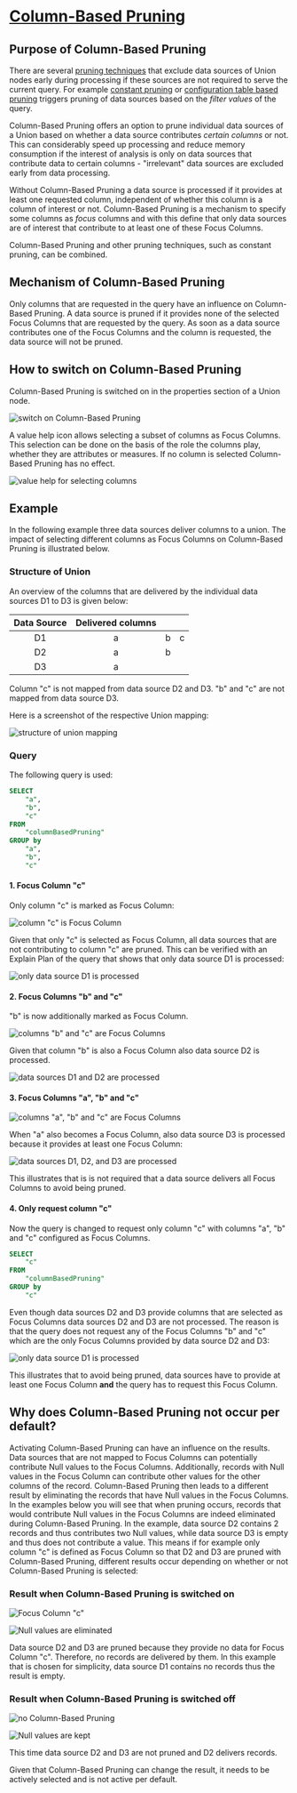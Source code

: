 # [Column-Based Pruning](https://help.sap.com/docs/SAP_HANA_PLATFORM/e8e6c8142e60469bb401de5fdb6f7c00/04b541d4b9364e00b33575bbc390de66.html)

## Purpose of Column-Based Pruning
There are several [pruning techniques](https://help.sap.com/viewer/4466fb5b5e3f4388a00b44aad5a4bffa/latest/en-US/92f5022be9234ed19d91d16c70c3b4b5.html) that exclude data sources of Union nodes early during processing if these sources are not required to serve the current query. For example [constant pruning](https://help.sap.com/viewer/4466fb5b5e3f4388a00b44aad5a4bffa/latest/en-US/58e7262f313f49cb961ce13571c8e54f.html) or [configuration table based pruning](https://help.sap.com/viewer/4466fb5b5e3f4388a00b44aad5a4bffa/latest/en-US/e6ecf3e9ed9d4c4080dc8c99f1f47143.html) triggers pruning of data sources based on the *filter values* of the query. 

Column-Based Pruning offers an option to prune individual data sources of a Union based on whether a data source contributes *certain columns* or not. This can considerably speed up processing and reduce memory consumption if the interest of analysis is only on data sources that contribute data to certain columns - "irrelevant" data sources are excluded early from data processing.

Without Column-Based Pruning a data source is processed if it provides at least one requested column, independent of whether this column is a column of interest or not. Column-Based Pruning is a mechanism to specify some columns as *focus* columns and with this define that only data sources are of interest that contribute to at least one of these Focus Columns.

Column-Based Pruning and other pruning techniques, such as constant pruning, can be combined.

## Mechanism of Column-Based Pruning
 Only columns that are requested in the query have an influence on Column-Based Pruning. A data source is pruned if it provides none of the selected Focus Columns that are requested by the query. As soon as a data source contributes one of the Focus Columns and the column is requested, the data source will not be pruned.

## How to switch on Column-Based Pruning
Column-Based Pruning is switched on in the properties section of a Union node. 

![switch on Column-Based Pruning](./screenshots/switchOnColumnBasedPruning.png)

A value help icon allows selecting a subset of columns as Focus Columns. This selection can be done on the basis of the role the columns play, whether they are attributes or measures. If no column is selected Column-Based Pruning has no effect. 

![value help for selecting columns](./screenshots/selectFocusColumns.png)

## Example
In the following example three data sources deliver columns to a union. The impact of selecting different columns as Focus Columns on Column-Based Pruning  is illustrated below.


### Structure of Union
An overview of the columns that are delivered by the individual data sources D1 to D3 is given below:

**Data Source**|**Delivered columns**| | |
:-----:|:-----:|:-----:|:-----:
D1|a|b|c
D2|a|b| 
D3|a| | 

Column "c" is not mapped from data source D2 and D3. "b" and "c" are not mapped from data source D3.

Here is a screenshot of the respective Union mapping:

![structure of union mapping](./screenshots/structureOfUnion.png)


### Query 

The following query is used:

```SQL
SELECT 
    "a",
    "b",
    "c"
FROM
    "columnBasedPruning"
GROUP by 
    "a",
    "b",
    "c"
```


#### 1. Focus Column "c"
Only column "c" is marked as Focus Column:

![column "c" is Focus Column](./screenshots/cFocus.png)

Given that only "c" is selected as Focus Column, all data sources that are not contributing to column "c" are pruned. This can be verified with an Explain Plan of the query that shows that only data source D1 is processed:

![only data source D1 is processed](./screenshots/resultFocusC.png)


#### 2. Focus Columns "b" and "c"
"b" is now additionally marked as Focus Column.

![columns "b" and "c" are Focus Columns](./screenshots/bcFocus.png)

Given that column "b" is also a Focus Column also data source D2 is processed.

![data sources D1 and D2 are processed](./screenshots/resultFocusBC.png)

#### 3. Focus Columns "a", "b" and "c"


![columns "a", "b" and "c" are Focus Columns](./screenshots/abcFocus.png)

When "a" also becomes a Focus Column, also data source D3 is processed because it provides at least one Focus Column:

![data sources D1, D2, and D3 are processed](./screenshots/resultFocusABC.png)

This illustrates that is is not required that a data source delivers all Focus Columns to avoid being pruned.

#### 4. Only request column "c"
Now the query is changed to request only column "c" with columns "a", "b" and "c" configured as Focus Columns.

```SQL
SELECT 
    "c"
FROM
    "columnBasedPruning"
GROUP by 
    "c"
```
Even though data sources D2 and D3 provide columns that are selected as Focus Columns data sources D2 and D3 are not processed. The reason is that the query does not request any of the Focus Columns "b" and "c" which are the only Focus Columns provided by data source D2 and D3:

![only data source D1 is processed](./screenshots/resultFocusABCOnlyRequestingC.png)

This illustrates that to avoid being pruned, data sources have to provide at least one Focus Column **and** the query has to request this Focus Column.

## Why does Column-Based Pruning not occur per default?
Activating Column-Based Pruning can have an influence on the results. Data sources that are not mapped to Focus Columns can potentially contribute Null values to the Focus Columns. Additionally, records with Null values in the Focus Column can contribute other values for the other columns of the record. Column-Based Pruning then leads to a different result by eliminating the records that have Null values in the Focus Columns. In the examples below you will see that when pruning occurs, records that would contribute  Null values in the Focus Columns are indeed eliminated during Column-Based Pruning. 
In the example, data source D2 contains 2 records and thus contributes two Null values, while data source D3 is empty and thus does not contribute a value.
This means if for example only column "c" is defined as Focus Column so that D2 and D3 are pruned with Column-Based Pruning, different results occur depending on whether or not Column-Based Pruning is selected:

### Result when Column-Based Pruning is switched on

![Focus Column "c"](./screenshots/cFocus.png)

![Null values are eliminated](./screenshots/resultColumnBasedPruningSwitchedOn.png)

Data source D2 and D3 are pruned because they provide no data for Focus Column "c". Therefore, no records are delivered by them. In this example that is chosen for simplicity, data source D1 contains no records thus the result is empty.

### Result when Column-Based Pruning is switched off

![no Column-Based Pruning](./screenshots/columnBasedPruningSwitchedOff.png)

![Null values are kept](./screenshots/resultColumnBasedPruningSwitchedOff.png)

This time data source D2 and D3 are not pruned and D2 delivers records.

Given that Column-Based Pruning can change the result, it needs to be actively selected and is not active per default.



